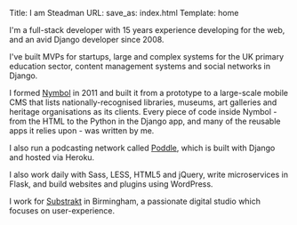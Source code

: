 Title: I am Steadman
URL:
save_as: index.html
Template: home

I'm a full-stack developer with 15 years experience developing for the web, and
an avid Django developer since 2008.

I've built MVPs for startups, large and complex systems for the UK primary
education sector, content management systems and social networks in Django.

I formed [Nymbol](https://nymbol.co.uk/) in 2011 and built it from a prototype
to a large-scale mobile CMS that lists nationally-recognised libraries, museums,
art galleries and heritage organisations as its clients. Every piece of code
inside Nymbol - from the HTML to the Python in the Django app, and many of the
reusable apps it relies upon - was written by me.

I also run a podcasting network called [Poddle](https://poddle.io/), which is
built with Django and hosted via Heroku.

I also work daily with Sass, LESS, HTML5 and jQuery, write microservices in
Flask, and build websites and plugins using WordPress.

I work for [Substrakt](http://substrakt.com/) in Birmingham, a passionate
digital studio which focuses on user-experience.
